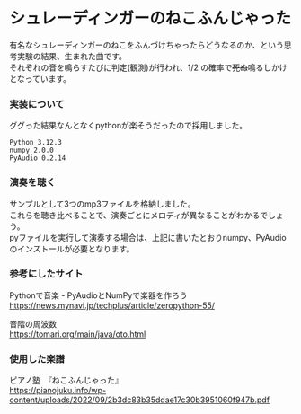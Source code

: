 # シュレーディンガーのねこふんじゃった
有名なシュレーディンガーのねこをふんづけちゃったらどうなるのか、という思考実験の結果、生まれた曲です。<br>
それぞれの音を鳴らすたびに判定(観測)が行われ、1/2 の確率で~~死ぬ~~鳴るしかけとなっています。<br>

### 実装について
ググった結果なんとなくpythonが楽そうだったので採用しました。<br>
```
Python 3.12.3
numpy 2.0.0
PyAudio 0.2.14
```

### 演奏を聴く
サンプルとして3つのmp3ファイルを格納しました。<br>
これらを聴き比べることで、演奏ごとにメロディが異なることがわかるでしょう。<br>
pyファイルを実行して演奏する場合は、上記に書いたとおりnumpy、PyAudioのインストールが必要となります。<br>

### 参考にしたサイト
Pythonで音楽 - PyAudioとNumPyで楽器を作ろう<br>
https://news.mynavi.jp/techplus/article/zeropython-55/<br>

音階の周波数<br>
https://tomari.org/main/java/oto.html<br>

### 使用した楽譜
ピアノ塾　『ねこふんじゃった』<br>
https://pianojuku.info/wp-content/uploads/2022/09/2b3dc83b35ddae17c30b3951060f947b.pdf<br>
